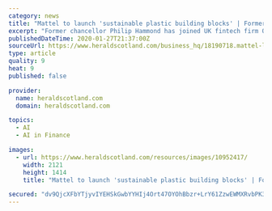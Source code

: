 ```yaml
---
category: news
title: "Mattel to launch 'sustainable plastic building blocks' | Former chancellor joins fintech firm | Scottish firms share green AI grant"
excerpt: "Former chancellor Philip Hammond has joined UK fintech firm OakNorth to aid its growth plans ... Six companies are to share £170,000 of government funding to help tackle the global climate emergency using artificial intelligence (AI). The applicants have been chosen to develop AI-enabled technology through the Can Do Innovation Challenge ..."
publishedDateTime: 2020-01-27T21:37:00Z
sourceUrl: https://www.heraldscotland.com/business_hq/18190718.mattel-launch-sustainable-plastic-building-blocks-former-chancellor-joins-fintech-firm-scottish-firms-share-green-ai-grant/
type: article
quality: 9
heat: 9
published: false

provider:
  name: heraldscotland.com
  domain: heraldscotland.com

topics:
  - AI
  - AI in Finance

images:
  - url: https://www.heraldscotland.com/resources/images/10952417/
    width: 2121
    height: 1414
    title: "Mattel to launch 'sustainable plastic building blocks' | Former chancellor joins fintech firm | Scottish firms share green AI grant"

secured: "dv9QjcXFbYTjyvIYEHSkGwbYYHIj4Ort47OYOhBbzr+LrY61ZzwEWMXRvbPK3bw1QxgR3GlXffIxgrPAE9OCZP4gFlY6Quh17ECsE9N16wf9EykJ46MJrq58Jk/t2xd1xPb2ZWfJcYDmj9YSABdagyiwZi2JSNV1dTUC8XYw3TniJZSBtlJ8adi1ITlll04p2OVgP/hWXaU+wbnqtGpNpre/sm6PK/Sh2NFyOkRaRcBTvdW3Rcs5zVmvt/vPt3plbpsG28dYpPU1/WrO2WYo9u80uHaXuPEGNs9JRAWbRVV4BLI+PPufGtqMwq/rtcAv;r4FCsdArPkhfVGkGrK2EIg=="
---
```


